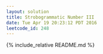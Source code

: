 ```yaml
---
layout: solution
title: Strobogrammatic Number III
date: Tue Apr 19 20:23:12 PDT 2016
leetcode_id: 248
---
```

{% include_relative README.md %}
